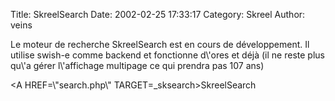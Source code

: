Title: SkreelSearch
Date: 2002-02-25 17:33:17
Category: Skreel
Author: veins

Le moteur de recherche SkreelSearch est en cours de développement. Il utilise swish-e comme backend et fonctionne d\\'ores et déjà (il ne reste plus qu\\'a gérer l\\'affichage multipage ce qui prendra pas 107 ans)

<A HREF=\\"search.php\\" TARGET=_sksearch>SkreelSearch</A>